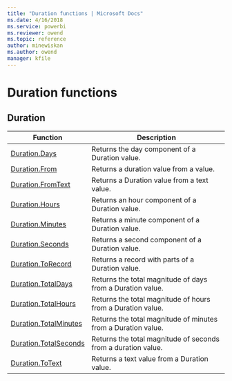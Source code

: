 ```yaml
---
title: "Duration functions | Microsoft Docs"
ms.date: 4/16/2018
ms.service: powerbi
ms.reviewer: owend
ms.topic: reference
author: minewiskan
ms.author: owend
manager: kfile
---
```

# Duration functions
 
  
## <a name="__toc286049307"></a>Duration  
  
|Function|Description|  
|------------|---------------|  
|[Duration.Days](duration-days.md)|Returns the day component of a Duration value.|  
|[Duration.From](duration-from.md)|Returns a duration value from a value.|  
|[Duration.FromText](duration-fromtext.md)|Returns a Duration value from a text value.|  
|[Duration.Hours](duration-hours.md)|Returns an hour component of a Duration value.|  
|[Duration.Minutes](duration-minutes.md)|Returns a minute component of a Duration value.|  
|[Duration.Seconds](duration-seconds.md)|Returns a second component of a Duration value.|  
|[Duration.ToRecord](duration-torecord.md)|Returns a record with parts of a Duration value.|  
|[Duration.TotalDays](duration-totaldays.md)|Returns the total magnitude of days from a Duration value.|  
|[Duration.TotalHours](duration-totalhours.md)|Returns the total magnitude of hours from a Duration value.|  
|[Duration.TotalMinutes](duration-totalminutes.md)|Returns the total magnitude of minutes from a Duration value.|  
|[Duration.TotalSeconds](duration-totalseconds.md)|Returns the total magnitude of seconds from a duration value.|  
|[Duration.ToText](duration-totext.md)|Returns a text value from a Duration value.|  
  
